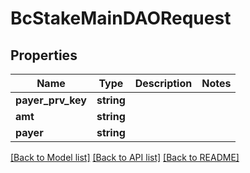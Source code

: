 # BcStakeMainDAORequest

## Properties
Name | Type | Description | Notes
------------ | ------------- | ------------- | -------------
**payer_prv_key** | **string** |  | 
**amt** | **string** |  | 
**payer** | **string** |  | 

[[Back to Model list]](../README.md#documentation-for-models) [[Back to API list]](../README.md#documentation-for-api-endpoints) [[Back to README]](../README.md)


